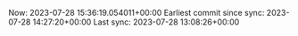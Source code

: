 Now: 2023-07-28 15:36:19.054011+00:00 Earliest commit since sync: 2023-07-28 14:27:20+00:00 Last sync: 2023-07-28 13:08:26+00:00
